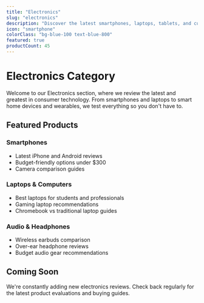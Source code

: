 ```yaml
---
title: "Electronics"
slug: "electronics"
description: "Discover the latest smartphones, laptops, tablets, and cutting-edge tech gadgets with our comprehensive reviews and buying guides."
icon: "smartphone"
colorClass: "bg-blue-100 text-blue-800"
featured: true
productCount: 45
---
```


# Electronics Category

Welcome to our Electronics section, where we review the latest and greatest in consumer technology. From smartphones and laptops to smart home devices and wearables, we test everything so you don't have to.

## Featured Products

### Smartphones
- Latest iPhone and Android reviews
- Budget-friendly options under $300
- Camera comparison guides

### Laptops & Computers
- Best laptops for students and professionals
- Gaming laptop recommendations
- Chromebook vs traditional laptop guides

### Audio & Headphones
- Wireless earbuds comparison
- Over-ear headphone reviews
- Budget audio gear recommendations

## Coming Soon
We're constantly adding new electronics reviews. Check back regularly for the latest product evaluations and buying guides.